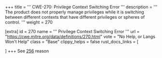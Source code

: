 +++
title = '''
CWE-270: Privilege Context Switching Error
'''
description	= '''
The product does not properly manage privileges while it is switching between different contexts that have different privileges or spheres of control.
'''
weight = 270

[extra]
id = 270
name = '''
Privilege Context Switching Error
'''
url = "https://cwe.mitre.org/data/definitions/270.html"
vote = "No Help, or Langs Won't Help"
class = "Base"
clippy_helps = false
rust_docs_links = [

]
+++
See [256](/cwes/cwe-256) reason
